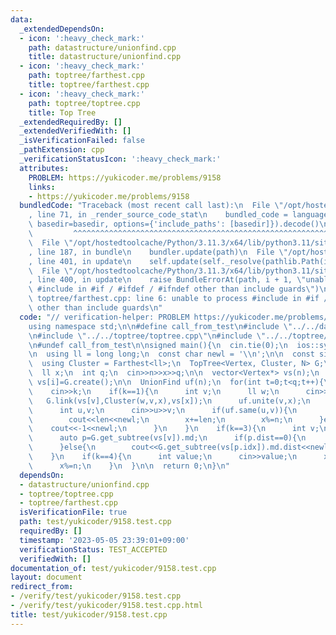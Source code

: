 ```yaml
---
data:
  _extendedDependsOn:
  - icon: ':heavy_check_mark:'
    path: datastructure/unionfind.cpp
    title: datastructure/unionfind.cpp
  - icon: ':heavy_check_mark:'
    path: toptree/farthest.cpp
    title: toptree/farthest.cpp
  - icon: ':heavy_check_mark:'
    path: toptree/toptree.cpp
    title: Top Tree
  _extendedRequiredBy: []
  _extendedVerifiedWith: []
  _isVerificationFailed: false
  _pathExtension: cpp
  _verificationStatusIcon: ':heavy_check_mark:'
  attributes:
    PROBLEM: https://yukicoder.me/problems/9158
    links:
    - https://yukicoder.me/problems/9158
  bundledCode: "Traceback (most recent call last):\n  File \"/opt/hostedtoolcache/Python/3.11.3/x64/lib/python3.11/site-packages/onlinejudge_verify/documentation/build.py\"\
    , line 71, in _render_source_code_stat\n    bundled_code = language.bundle(stat.path,\
    \ basedir=basedir, options={'include_paths': [basedir]}).decode()\n          \
    \         ^^^^^^^^^^^^^^^^^^^^^^^^^^^^^^^^^^^^^^^^^^^^^^^^^^^^^^^^^^^^^^^^^^^^^^^^^^^^^^^^^\n\
    \  File \"/opt/hostedtoolcache/Python/3.11.3/x64/lib/python3.11/site-packages/onlinejudge_verify/languages/cplusplus.py\"\
    , line 187, in bundle\n    bundler.update(path)\n  File \"/opt/hostedtoolcache/Python/3.11.3/x64/lib/python3.11/site-packages/onlinejudge_verify/languages/cplusplus_bundle.py\"\
    , line 401, in update\n    self.update(self._resolve(pathlib.Path(included), included_from=path))\n\
    \  File \"/opt/hostedtoolcache/Python/3.11.3/x64/lib/python3.11/site-packages/onlinejudge_verify/languages/cplusplus_bundle.py\"\
    , line 400, in update\n    raise BundleErrorAt(path, i + 1, \"unable to process\
    \ #include in #if / #ifdef / #ifndef other than include guards\")\nonlinejudge_verify.languages.cplusplus_bundle.BundleErrorAt:\
    \ toptree/farthest.cpp: line 6: unable to process #include in #if / #ifdef / #ifndef\
    \ other than include guards\n"
  code: "// verification-helper: PROBLEM https://yukicoder.me/problems/9158\n\n#include<bits/stdc++.h>\n\
    using namespace std;\n\n#define call_from_test\n#include \"../../datastructure/unionfind.cpp\"\
    \n#include \"../../toptree/toptree.cpp\"\n#include \"../../toptree/farthest.cpp\"\
    \n#undef call_from_test\n\nsigned main(){\n  cin.tie(0);\n  ios::sync_with_stdio(0);\n\
    \n  using ll = long long;\n  const char newl = '\\n';\n\n  const size_t N = 2e5+10;\n\
    \  using Cluster = Farthest<ll>;\n  TopTree<Vertex, Cluster, N> G;\n\n  int n;\n\
    \  ll x;\n  int q;\n  cin>>n>>x>>q;\n\n  vector<Vertex*> vs(n);\n  for(int i=0;i<n;i++)\
    \ vs[i]=G.create();\n\n  UnionFind uf(n);\n  for(int t=0;t<q;t++){\n    int k;\n\
    \    cin>>k;\n    if(k==1){\n      int v;\n      ll w;\n      cin>>v>>w;\n   \
    \   G.link(vs[v],Cluster(w,v,x),vs[x]);\n      uf.unite(v,x);\n    }\n    if(k==2){\n\
    \      int u,v;\n      cin>>u>>v;\n      if(uf.same(u,v)){\n        ll len=(u==v?0:G.get_path(vs[u],vs[v]).len);\n\
    \        cout<<len<<newl;\n        x+=len;\n        x%=n;\n      }else{\n    \
    \    cout<<-1<<newl;\n      }\n    }\n    if(k==3){\n      int v;\n      cin>>v;\n\
    \      auto p=G.get_subtree(vs[v]).md;\n      if(p.dist==0){\n        cout<<0<<newl;\n\
    \      }else{\n        cout<<G.get_subtree(vs[p.idx]).md.dist<<newl;\n      }\n\
    \    }\n    if(k==4){\n      int value;\n      cin>>value;\n      x+=value;\n\
    \      x%=n;\n    }\n  }\n\n  return 0;\n}\n"
  dependsOn:
  - datastructure/unionfind.cpp
  - toptree/toptree.cpp
  - toptree/farthest.cpp
  isVerificationFile: true
  path: test/yukicoder/9158.test.cpp
  requiredBy: []
  timestamp: '2023-05-05 23:39:01+09:00'
  verificationStatus: TEST_ACCEPTED
  verifiedWith: []
documentation_of: test/yukicoder/9158.test.cpp
layout: document
redirect_from:
- /verify/test/yukicoder/9158.test.cpp
- /verify/test/yukicoder/9158.test.cpp.html
title: test/yukicoder/9158.test.cpp
---
```

